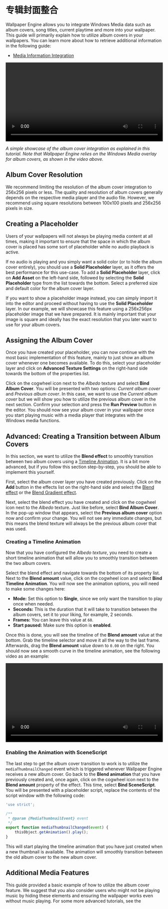 # 专辑封面整合

Wallpaper Engine allows you to integrate Windows Media data such as album covers, song titles, current playtime and more into your wallpaper. This guide will primarily explain how to utilize album covers in your wallpapers. You can learn more about how to retrieve additional information in the following guide:

* [Media Information Integration](/wallpaper-engine-docs/scene/audiovisualizer/mediainformation)

<video width="100%" controls autoplay loop>
  <source :src="$withBase('/videos/album_simple_showcase.mp4')" type="video/mp4">
  Your browser does not support the video tag.
</video>

*A simple showcase of the album cover integration as explained in this tutorial. Note that Wallpaper Engine relies on the Windows Media overlay for album covers, as shown in the video above.*

## Album Cover Resolution

We recommend limiting the resolution of the album cover integration to 256x256 pixels or less. The quality and resolution of album covers generally depends on the respective media player and the audio file. However, we recommend using square resolutions between 100x100 pixels and 256x256 pixels in size.

## Creating a Placeholder

Users of your wallpapers will not always be playing media content at all times, making it important to ensure that the space in which the album cover is placed has some sort of placeholder while no audio playback is active.

If no audio is playing and you simply want a solid color (or to hide the album cover entirely), you should use a **Solid Placeholder** layer, as it offers the best performance for this use-case. To add a **Solid Placeholder** layer, click on **Add Asset** on the left-hand side, followed by selecting the **Solid Placeholder** type from the list towards the bottom. Select a preferred size and default color for the album cover layer.

If you want to show a placeholder image instead, you can simply import it into the editor and proceed without having to use the **Solid Placeholder** layer. In our example, we will showcase this feature using a 256x256px placeholder image that we have prepared. It is mainly important that your image is square and ideally has the exact resolution that you later want to use for your album covers.

## Assigning the Album Cover

Once you have created your placeholder, you can now continue with the most basic implementation of this feature, mainly to just show an album cover whenever one becomes available. To do this, select your placeholder layer and click on **Advanced Texture Settings** on the right-hand side towards the bottom of the properties list.

Click on the cogwheel icon next to the *Albedo* texture and select **Bind Album Cover**. You will be presented with two options: *Current album cover* and *Previous album cover*. In this case, we want to use the *Current album cover* but we will show you how to utilize the previous album cover in the next section. Confirm your selection and press the **Run Preview** button in the editor. You should now see your album cover in your wallpaper once you start playing music with a media player that integrates with the Windows media functions.

## Advanced: Creating a Transition between Album Covers

In this section, we want to utilize the **Blend effect** to smoothly transition between two album covers using a [Timeline Animation](/wallpaper-engine-docs/scene/timeline/introduction). It is a bit more advanced, but if you follow this section step-by-step, you should be able to implement this yourself.

First, select the album cover layer you have created previously. Click on the **Add** button in the effects list on the right-hand side and select the [Blend effect](/wallpaper-engine-docs/scene/effects/effect/blend) or the [Blend Gradient effect](/wallpaper-engine-docs/scene/effects/effect/blendgradient).

Next, select the blend effect you have created and click on the cogwheel icon next to the *Albedo* texture. Just like before, select **Bind Album Cover**. In the pop-up window that appears, select the **Previous album cover** option now and confirm your change. You will not see any immediate changes, but this means the blend texture will always be the previous album cover that was used.

### Creating a Timeline Animation

Now that you have configured the *Albedo texture*, you need to create a short timeline animation that will allow you to smoothly transition between the two album covers.

Select the blend effect and navigate towards the bottom of its property list. Next to the **Blend amount** value, click on the cogwheel icon and select **Bind Timeline Animation**. You will now see the animation options, you will need to make some changes here:

* **Mode:** Set this option to **Single**, since we only want the transition to play once when needed.
* **Seconds:** This is the duration that it will take to transition between the album covers, set it to your liking, for example, 2 seconds.
* **Frames:** You can leave this value at `60`.
* **Start paused:** Make sure this option is **enabled**.

Once this is done, you will see the timeline of the **Blend amount** value at the bottom. Grab the timeline selector and move it all the way to the last frame. Afterwards, drag the **Blend amount** value down to `0.00` on the right. You should now see a smooth curve in the timeline animation, see the following video as an example:

<video width="100%" controls>
  <source :src="$withBase('/videos/album_blend.mp4')" type="video/mp4">
  Your browser does not support the video tag.
</video>

### Enabling the Animation with SceneScript

The last step to get the album cover transition to work is to utilize the `mediaThumbnailChanged` event which is triggered whenever Wallpaper Engine receives a new album cover. Go back to the **Blend animation** that you have previously created and, once again, click on the cogwheel icon next to the **Blend amount** property of the effect. This time, select **Bind SceneScript**. You will be presented with a placeholder script, replace the contents of the script window with the following code:

```js
'use strict';

/**
 * @param {MediaThumbnailEvent} event
 */
export function mediaThumbnailChanged(event) {
	thisObject.getAnimation().play();
}
```

This will start playing the timeline animation that you have just created when a new thumbnail is available. The animation will smoothly transition between the old album cover to the new album cover.

## Additional Media Features

This guide provided a basic example of how to utilize the album cover feature. We suggest that you also consider users who might not be playing music by hiding these elements and ensuring the wallpaper works even without music playing. For some more advanced tutorials, see the
